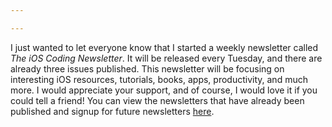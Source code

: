 ```yaml
---

---
```


I just wanted to let everyone know that I started a weekly newsletter called *The iOS Coding Newsletter*. It will be released every Tuesday, and there are already three issues published. This newsletter will be focusing on interesting iOS resources, tutorials, books, apps, productivity, and much more. I would appreciate your support, and of course, I would love it if you could tell a friend! You can view the newsletters that have already been published and signup for future newsletters [here][1].

[1]:	http://newsletter.michaelhenry.blog/ "Newsletter page"